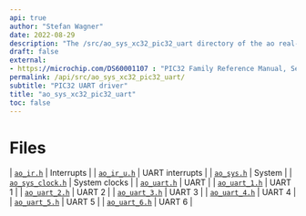```yaml
---
api: true
author: "Stefan Wagner"
date: 2022-08-29
description: "The /src/ao_sys_xc32_pic32_uart directory of the ao real-time operating system."
draft: false
external:
- https://microchip.com/DS60001107 : "PIC32 Family Reference Manual, Section 21, UART"
permalink: /api/src/ao_sys_xc32_pic32_uart/ 
subtitle: "PIC32 UART driver"
title: "ao_sys_xc32_pic32_uart"
toc: false
---
```


# Files

| [`ao_ir.h`](ao_ir.h.md) | Interrupts |
| [`ao_ir_u.h`](ao_ir_u.h.md) | UART interrupts |
| [`ao_sys.h`](ao_sys.h.md) | System |
| [`ao_sys_clock.h`](ao_sys_clock.h.md) | System clocks |
| [`ao_uart.h`](ao_uart.h.md) | UART |
| [`ao_uart_1.h`](ao_uart_1.h.md) | UART 1 |
| [`ao_uart_2.h`](ao_uart_2.h.md) | UART 2 |
| [`ao_uart_3.h`](ao_uart_3.h.md) | UART 3 |
| [`ao_uart_4.h`](ao_uart_4.h.md) | UART 4 |
| [`ao_uart_5.h`](ao_uart_5.h.md) | UART 5 |
| [`ao_uart_6.h`](ao_uart_6.h.md) | UART 6 |
